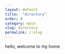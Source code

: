 ```yaml
---
layout: default
title:  "directory"
order: 0
category: main
slug: directory
permalink: /:slug
---
```


<p>hello, welcome to my home</p>

